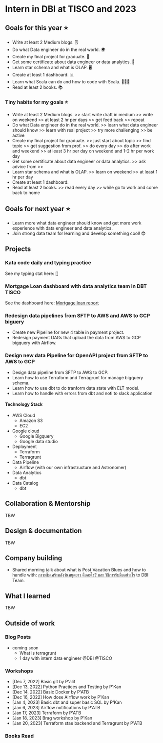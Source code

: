 # Intern in DBI at TISCO and 2023

## Goals for this year ⭐️
* Write at least 2 Medium blogs. 🗒️
* Do what Data engineer do in the real world. 🌍
* Create my final project for graduate. 📖
* Get some certificate about data engineer or data analytics. 🏅
* Learn star schema and what is OLAP. 🖥️
* Create at least 1 dashboard. 📊
* Learn what Scala can do and how to code with Scala. 🧑🏻‍💻
* Read at least 2 books. 📚

### Tiny habits for my goals ⭐️
  * Write at least 2 Medium blogs. >> start write draft in medium >> write on weekend >> at least 2 hr per days >> get feed back >> repeat
  * Do what Data engineer do in the real world. >> learn what data engineer should know >> learn with real project >> try more challenging >> be active 
  * Create my final project for graduate. >> just start about topic >> find topic >> get suggestion from prof. >> do every day >> do after work and weekend >> at least 3 hr per day on weekend and 1-2 hr per work day
  * Get some certificate about data engineer or data analytics. >> ask advice from  >> 
  * Learn star schema and what is OLAP. >> learn on weekend >> at least 1 hr per day
  * Create at least 1 dashboard.
  * Read at least 2 books. >> read every day >> while go to work and come back to home

## Goals for next year ⭐️

* Learn more what data engineer should know and get more work experience with data engineer and data analytics.
* Join strong data team for learning and develop something cool! 😎

## Projects 

### Kata code daily and typing practice

See my typing stat here: []

### Mortgage Loan dashboard with data analytics team in DBT TISCO

See the dashboard here: [Mortgage loan report](https://datastudio.google.com/reporting/cc10f388-ba4b-45af-9ffe-67a8b046ab69)

### Redesign data pipelines from SFTP to AWS and AWS to GCP biguery

* Create new Pipeline for new 4 table in payment project.
* Redesign payment DAGs that upload the data from AWS to GCP bigquery with Airflow.

### Design new data Pipeline for OpenAPI project from SFTP to AWS to GCP

* Design data pipeline from SFTP to AWS to GCP.
* Learn how to use Terraform and Terragrunt for manage bigquery schema.
* Learn how to use dbt to do tranform data state with ELT model.
* Learn how to handle with errors from dbt and noti to slack application

#### Technology Stack

* AWS Cloud
  * Amazon S3
  * EC2
* Google cloud
  * Google Bigquery
  * Google data studio
* Deployment
  * Terraform
  * Terragrunt
* Data Pipeline
  * Airflow (with our own infrastructure and Astronomer)
* Data Analytics
  * dbt
* Data Catalog
  * dbt

## Collaboration & Mentorship

TBW

## Design & documentation

TBW

## Company building

* Shared morning talk about what is Post Vacation Blues and how to handle with: [ภาวะซึมเศร้าหลังวันหยุดยาว คืออะไร? และ วิธีการรับมืออย่างไร](https://www.canva.com/design/DAFWz0vacIA/0jSM-rUu4ppyOo7DJVCNEg/view?utm_content=DAFWz0vacIA&utm_campaign=designshare&utm_medium=link&utm_source=homepage_design_menu) to DBI Team.

## What I learned

TBW

## Outside of work

### Blog Posts

* coming soon
  * What is terragrunt
  * 1 day with intern data engineer @DBI @TISCO

### Workshops

* [Dec 7, 2022] Basic git by P'alif
* [Dec 13, 2022] Python Practices and Testing by P'Kan
* [Dec 14, 2022] Basic Docker by P'ATB
* [Dec 16, 2022] How dose Airflow work by P'Kan
* [Jan 4, 2023] Basic dbt and super basic SQL by P'Kan
* [Jan 6, 2023] Airflow notifications by P'ATB
* [Jan 17, 2023] Terraform by P'ATB
* [Jan 18, 2023] Brag workshop by P'Kan
* [Jan 20, 2023] Terraform stae backend and Terragrunt by P'ATB

### Books Read
